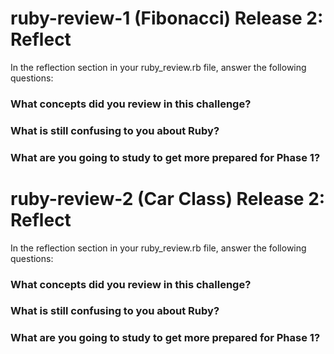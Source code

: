 # ruby-review-1 (Fibonacci) Release 2: Reflect
In the reflection section in your ruby_review.rb file, answer the following questions:

### What concepts did you review in this challenge?



### What is still confusing to you about Ruby?



### What are you going to study to get more prepared for Phase 1?



# ruby-review-2 (Car Class) Release 2: Reflect
In the reflection section in your ruby_review.rb file, answer the following questions:

### What concepts did you review in this challenge?



### What is still confusing to you about Ruby?



### What are you going to study to get more prepared for Phase 1?

